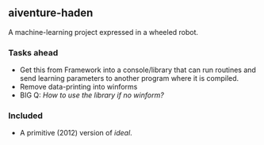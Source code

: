 ## aiventure-haden

A machine-learning project expressed in a wheeled robot.

### Tasks ahead

* Get this from Framework into a console/library that can run routines and send learning parameters to another program where it is compiled.
* Remove data-printing into winforms
* BIG Q: _How to use the library if no winform?_

### Included

* A primitive (2012) version of _ideal_.
